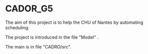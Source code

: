 # CADOR_G5

The aim of this project is to help the CHU of Nantes by automating scheduling.

The project is introduced in the file "Model" .

The main is in file "CADRO/src".
